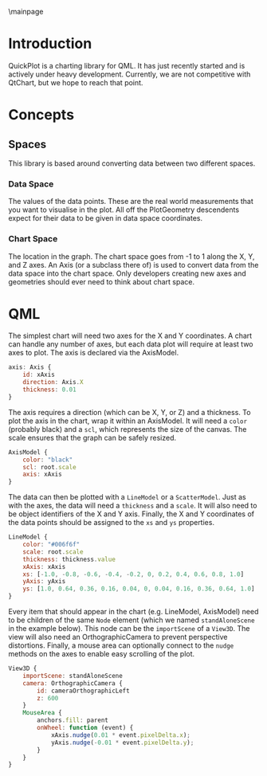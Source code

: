 \mainpage

# Introduction

QuickPlot is a charting library for QML.  It has just recently started
and is actively under heavy development.  Currently, we are not
competitive with QtChart, but we hope to reach that point.

# Concepts

## Spaces

This library is based around converting data between two different spaces.

### Data Space
  The values of the data points.  These are the real world
  measurements that you want to visualise in the plot.  All off the
  PlotGeometry descendents expect for their data to be given in data
  space coordinates.

### Chart Space
  The location in the graph.  The chart space goes from -1 to 1 along
  the X, Y, and Z axes.  An Axis (or a subclass there of) is used to
  convert data from the data space into the chart space.  Only
  developers creating new axes and geometries should ever need to
  think about chart space.

# QML

The simplest chart will need two axes for the X and Y coordinates.  A
chart can handle any number of axes, but each data plot will require
at least two axes to plot.  The axis is declared via the AxisModel.

```qml
axis: Axis {
    id: xAxis
    direction: Axis.X
    thickness: 0.01
}
```

The axis requires a direction (which can be X, Y, or Z) and a
thickness. To plot the axis in the chart, wrap it within an AxisModel.
It will need a `color` (probably black) and a `scl`, which represents
the size of the canvas.  The scale ensures that the graph can be
safely resized.

```qml
AxisModel {
    color: "black"
    scl: root.scale
    axis: xAxis
}
```

The data can then be plotted with a `LineModel` or a `ScatterModel`.
Just as with the axes, the data will need a `thickness` and a `scale`.
It will also need to be object identifiers of the X and Y axis.
Finally, the X and Y coordinates of the data points should be assigned
to the `xs` and `ys` properties.

```qml
LineModel {
    color: "#006f6f"
    scale: root.scale
    thickness: thickness.value
    xAxis: xAxis
    xs: [-1.0, -0.8, -0.6, -0.4, -0.2, 0, 0.2, 0.4, 0.6, 0.8, 1.0]
    yAxis: yAxis
    ys: [1.0, 0.64, 0.36, 0.16, 0.04, 0, 0.04, 0.16, 0.36, 0.64, 1.0]
}
```

Every item that should appear in the chart (e.g. LineModel, AxisModel)
need to be children of the same `Node` element (which we named
`standAloneScene` in the example below).  This node can be the
`importScene` of a `View3D`.  The view will also need an
OrthographicCamera to prevent perspective distortions.  Finally, a
mouse area can optionally connect to the `nudge` methods on the axes
to enable easy scrolling of the plot.

```qml
View3D {
    importScene: standAloneScene
    camera: OrthographicCamera {
        id: cameraOrthographicLeft
        z: 600
    }
    MouseArea {
        anchors.fill: parent
        onWheel: function (event) {
            xAxis.nudge(0.01 * event.pixelDelta.x);
            yAxis.nudge(-0.01 * event.pixelDelta.y);
        }
    }
}
```
